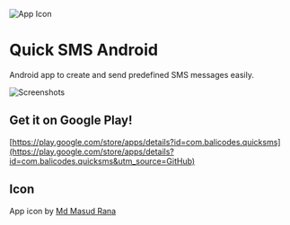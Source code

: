 ![App Icon](https://raw.github.com/ekaputra07/quick-sms/master/logo/144.png)

# Quick SMS Android
Android app to create and send predefined SMS messages easily.

![Screenshots](https://raw.github.com/ekaputra07/quick-sms/master/screenshots/rect32843.png)

## Get it on Google Play!
[https://play.google.com/store/apps/details?id=com.balicodes.quicksms](https://play.google.com/store/apps/details?id=com.balicodes.quicksms&utm_source=GitHub)

## Icon

App icon by [Md Masud Rana](https://github.com/maaudrana)